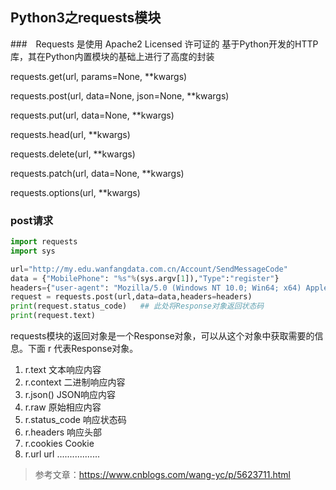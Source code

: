 ## Python3之requests模块

###　Requests 是使用 Apache2 Licensed 许可证的 基于Python开发的HTTP 库，其在Python内置模块的基础上进行了高度的封装

requests.get(url, params=None, **kwargs)

requests.post(url, data=None, json=None, **kwargs)

requests.put(url, data=None, **kwargs)

requests.head(url, **kwargs)

requests.delete(url, **kwargs)

requests.patch(url, data=None, **kwargs)

requests.options(url, **kwargs)


### post请求
```python
import requests
import sys

url="http://my.edu.wanfangdata.com.cn/Account/SendMessageCode"
data = {"MobilePhone": "%s"%(sys.argv[1]),"Type":"register"}
headers={"user-agent": "Mozilla/5.0 (Windows NT 10.0; Win64; x64) AppleWebKit/537.36 (KHTML, like Gecko) Chrome/77.0.3865.90 Safari/537.36"}
request = requests.post(url,data=data,headers=headers)
print(request.status_code)   ## 此处将Response对象返回状态码
print(request.text)
```
requests模块的返回对象是一个Response对象，可以从这个对象中获取需要的信息。下面 r 代表Response对象。
1. r.text         文本响应内容
2. r.context      二进制响应内容
3. r.json()       JSON响应内容
4. r.raw          原始相应内容
5. r.status_code  响应状态码
6. r.headers      响应头部
7. r.cookies      Cookie
8. r.url          url
.................

> 参考文章：https://www.cnblogs.com/wang-yc/p/5623711.html
